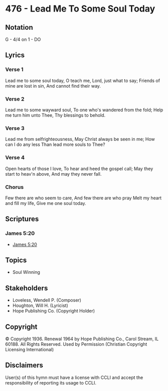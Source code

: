 # 476 - Lead Me To Some Soul Today

## Notation

G - 4/4 on 1 - DO

## Lyrics

### Verse 1

Lead me to some soul today, O teach me, Lord, just what to say; Friends of mine are lost in sin, And cannot find their way.

### Verse 2

Lead me to some wayward soul, To one who's wandered from the fold; Help me turn him unto Thee, Thy blessings to behold.

### Verse 3

Lead me from selfrighteousness, May Christ always be seen in me; How can I do any less Than lead more souls to Thee?

### Verse 4

Open hearts of those I love, To hear and heed the gospel call; May they start to heav'n above, And may they never fall.

### Chorus

Few there are who seem to care, And few there are who pray Melt my heart and fill my life, Give me one soul today.


## Scriptures

### James 5:20

- [James 5:20](https://www.biblegateway.com/passage/?search=James%205%3A20)


## Topics

- Soul Winning

## Stakeholders

- Loveless, Wendell P. (Composer)
- Houghton, Will H. (Lyricist)
- Hope Publishing Co. (Copyright Holder)

## Copyright

© Copyright 1936. Renewal 1964 by Hope Publishing Co., Carol Stream, IL 60188. All Rights Reserved. Used by Permission
(Christian Copyright Licensing International)

## Disclaimers

User(s) of this hymn must have a license with CCLI and accept the responsibility of reporting its usage to CCLI.

